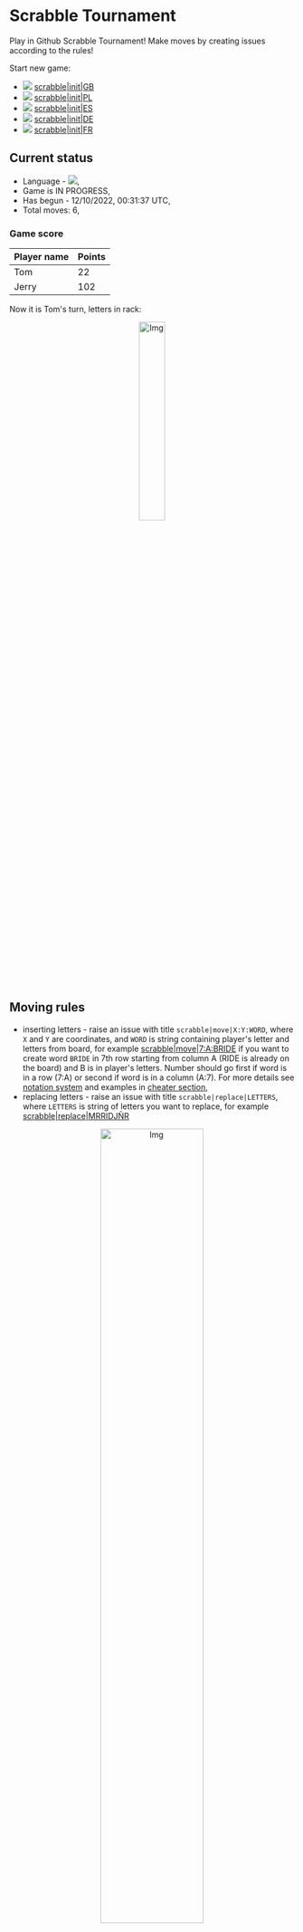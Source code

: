 
# Scrabble Tournament
Play in Github Scrabble Tournament! Make moves by creating issues according to the rules!
 
Start new game:

 - ![](https://raw.githubusercontent.com/radosz99/radosz99/main/flags/GB.png)  [scrabble&#124;init&#124;GB](https://github.com/radosz99/radosz99/issues/new?title=scrabble%7Cinit%7CGB&body=Just+push+%27Submit+new+issue%27+or+update+with+your+move.)
 - ![](https://raw.githubusercontent.com/radosz99/radosz99/main/flags/PL.png)  [scrabble&#124;init&#124;PL](https://github.com/radosz99/radosz99/issues/new?title=scrabble%7Cinit%7CPL&body=Just+push+%27Submit+new+issue%27+or+update+with+your+move.)
 - ![](https://raw.githubusercontent.com/radosz99/radosz99/main/flags/ES.png)  [scrabble&#124;init&#124;ES](https://github.com/radosz99/radosz99/issues/new?title=scrabble%7Cinit%7CES&body=Just+push+%27Submit+new+issue%27+or+update+with+your+move.)
 - ![](https://raw.githubusercontent.com/radosz99/radosz99/main/flags/DE.png)  [scrabble&#124;init&#124;DE](https://github.com/radosz99/radosz99/issues/new?title=scrabble%7Cinit%7CDE&body=Just+push+%27Submit+new+issue%27+or+update+with+your+move.)
 - ![](https://raw.githubusercontent.com/radosz99/radosz99/main/flags/FR.png)  [scrabble&#124;init&#124;FR](https://github.com/radosz99/radosz99/issues/new?title=scrabble%7Cinit%7CFR&body=Just+push+%27Submit+new+issue%27+or+update+with+your+move.)

## Current status
 - Language - ![](https://raw.githubusercontent.com/radosz99/radosz99/main/flags/ES.png),
 - Game is IN PROGRESS,
 - Has begun - 12/10/2022, 00:31:37 UTC,
 - Total moves: 6,
### Game score
| Player name | Points |
 | - | - |  
| Tom | 22
| Jerry | 102

Now it is Tom's turn, letters in rack:
<p align="center">
    <img src="https://raw.githubusercontent.com/radosz99/radosz99/main/rack.png" width=30% alt="Img"/>
</p>

## Moving rules
 - inserting letters - raise an issue with title `scrabble|move|X:Y:WORD`, where `X` and `Y` are coordinates, and `WORD` is string containing player's letter and letters from board, for example [scrabble&#124;move&#124;7:A:BRIDE](https://github.com/radosz99/radosz99/issues/new?title=scrabble%7Cmove%7C7%3AA%3ABRIDE&body=Just+push+%27Submit+new+issue%27+or+update+with+your+move.) if you want to create word `BRIDE` in 7th row starting from column A (RIDE is already on the board) and B is in player's letters. Number should go first if word is in a row (7:A) or second if word is in a column (A:7). For more details see [notation system](https://en.wikipedia.org/wiki/Scrabble#Notation_system) and examples in [cheater section](#cheater),
 - replacing letters - raise an issue with title `scrabble|replace|LETTERS`, where `LETTERS` is string of letters you want to replace, for example [scrabble&#124;replace&#124;MRRIDJÑR](https://github.com/radosz99/radosz99/issues/new?title=scrabble%7Creplace%7CMRRIDJÑR&body=Just+push+%27Submit+new+issue%27+or+update+with+your+move..)
<p align="center">
<img src="https://raw.githubusercontent.com/radosz99/radosz99/main/board.png" width=60% alt="Img"/>
</p>
    
## Leaderboard
| Moves | Who | Points |
| - | - | - |
| 6 | [@radosz99](github.com/radosz99)| 124

<a name="cheater"></a>
## Cheater section  
Are you sure? :smiling_imp: :smiling_imp: :smiling_imp:
<details>
  <summary>Spoiler warning!</summary>
  
  | Id | Move | Issue link | Points |
  | - | - | - | - |  
|1| E:2:jima | [scrabble&#124;move&#124;E:2:jima](https://github.com/radosz99/radosz99/issues/new?title=scrabble%7Cmove%7CE%3A2%3Ajima&body=Just+push+%27Submit+new+issue%27+or+update+with+your+move.) | 26 
|2| 10:C:meji | [scrabble&#124;move&#124;10:C:meji](https://github.com/radosz99/radosz99/issues/new?title=scrabble%7Cmove%7C10%3AC%3Ameji&body=Just+push+%27Submit+new+issue%27+or+update+with+your+move.) | 26 
|3| E:2:mirra | [scrabble&#124;move&#124;E:2:mirra](https://github.com/radosz99/radosz99/issues/new?title=scrabble%7Cmove%7CE%3A2%3Amirra&body=Just+push+%27Submit+new+issue%27+or+update+with+your+move.) | 26 
|4| E:2:jira | [scrabble&#124;move&#124;E:2:jira](https://github.com/radosz99/radosz99/issues/new?title=scrabble%7Cmove%7CE%3A2%3Ajira&body=Just+push+%27Submit+new+issue%27+or+update+with+your+move.) | 22 
|5| E:2:rija | [scrabble&#124;move&#124;E:2:rija](https://github.com/radosz99/radosz99/issues/new?title=scrabble%7Cmove%7CE%3A2%3Arija&body=Just+push+%27Submit+new+issue%27+or+update+with+your+move.) | 22 
|6| G:2:jima | [scrabble&#124;move&#124;G:2:jima](https://github.com/radosz99/radosz99/issues/new?title=scrabble%7Cmove%7CG%3A2%3Ajima&body=Just+push+%27Submit+new+issue%27+or+update+with+your+move.) | 21 
|7| 11:A:jimo | [scrabble&#124;move&#124;11:A:jimo](https://github.com/radosz99/radosz99/issues/new?title=scrabble%7Cmove%7C11%3AA%3Ajimo&body=Just+push+%27Submit+new+issue%27+or+update+with+your+move.) | 21 
|8| 6:A:mijo | [scrabble&#124;move&#124;6:A:mijo](https://github.com/radosz99/radosz99/issues/new?title=scrabble%7Cmove%7C6%3AA%3Amijo&body=Just+push+%27Submit+new+issue%27+or+update+with+your+move.) | 21 
|9| 8:A:mirra | [scrabble&#124;move&#124;8:A:mirra](https://github.com/radosz99/radosz99/issues/new?title=scrabble%7Cmove%7C8%3AA%3Amirra&body=Just+push+%27Submit+new+issue%27+or+update+with+your+move.) | 21 
|10| 6:A:dijo | [scrabble&#124;move&#124;6:A:dijo](https://github.com/radosz99/radosz99/issues/new?title=scrabble%7Cmove%7C6%3AA%3Adijo&body=Just+push+%27Submit+new+issue%27+or+update+with+your+move.) | 20 
</details>
    
## Latest moves
<details>
  <summary>Show latest 10 moves</summary>
  
  | Id | Type | Move / Letters to replace | Created words / New letters | Date | Points | Player | Who |
  | - | - | - | - | - | - | - | - |
|5| INSERT | 5:D:cadarzos | ['CADARZOS'] | 12/10/2022, 00:39:12 UTC | 76 | Jerry | [@radosz99](github.com/radosz99) |
|4| INSERT | D:5:copaleo | ['COPALEO'] | 12/10/2022, 00:38:18 UTC | 22 | Tom | [@radosz99](github.com/radosz99) |
|3| INSERT | 7:D:playe | ['PLAYE'] | 12/10/2022, 00:37:05 UTC | 26 | Jerry | [@radosz99](github.com/radosz99) |
|2| REPLACE | ['H', 'V', 'G', 'O', 'T', 'S', 'I'] | LEMAOOC | 12/10/2022, 00:36:14 UTC | 0 | Tom | [@radosz99](github.com/radosz99) |
|1| REPLACE | ['Q', 'A', 'R', 'D', 'X', 'R', 'I'] | LRYDPAE | 12/10/2022, 00:35:20 UTC | 0 | Jerry | [@radosz99](github.com/radosz99) |
|0| REPLACE | ['I', 'S', 'C', 'RR', 'R', 'L', 'T'] | HVGOTSI | 12/10/2022, 00:34:18 UTC | 0 | Tom | [@radosz99](github.com/radosz99) |
</details>
    